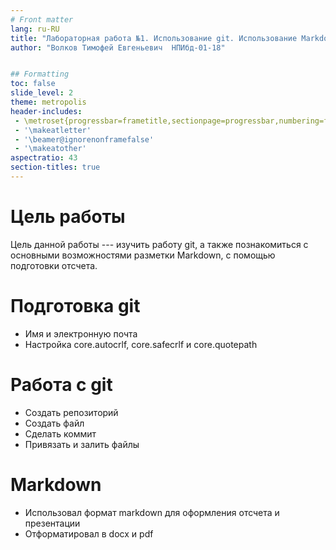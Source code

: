 ```yaml
---
# Front matter
lang: ru-RU
title: "Лабораторная работа №1. Использование git. Использование Markdown для оформления отчётов."
author: "Волков Тимофей Евгеньевич  НПИбд-01-18"


## Formatting
toc: false
slide_level: 2
theme: metropolis
header-includes: 
 - \metroset{progressbar=frametitle,sectionpage=progressbar,numbering=fraction}
 - '\makeatletter'
 - '\beamer@ignorenonframefalse'
 - '\makeatother'
aspectratio: 43
section-titles: true
---
```


# Цель работы

Цель данной работы --- изучить работу git, а также познакомиться с основными возможностями разметки Markdown, с помощью подготовки отсчета.

# Подготовка git

- Имя и электронную почта
- Настройка core.autocrlf, core.safecrlf и core.quotepath

# Работа с git

- Создать репозиторий
- Создать файл
- Сделать коммит
- Привязать и залить файлы

# Markdown

- Использовал формат markdown для оформления отсчета и презентации
- Отформатировал в docx и pdf

